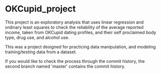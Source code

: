 # OKCupid_project
This project is an exploratory analysis that uses linear regression and ordinary least squares to check the reliability of the average reported income, taken from OKCupid dating profiles, and their self proclaimed body type, drug use, and alcohol use.

This was a project designed for practicing data manipulation, and modeling training/testing data from a dataset. 

If you would like to check the process through the commit history, the second branch named 'master' contains the commit history. 
